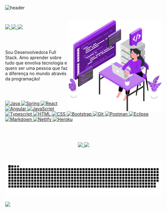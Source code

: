 ![header](https://github.com/anabalves/anabalves/blob/main/.github/header.gif)


<br>


<img align="right" width="300px" src="https://github.com/anabalves/anabalves/blob/main/.github/coding.svg" />

<p align="left">
  <a href="mailto:anabalves.dev@gmail.com">
    <img src="https://img.shields.io/badge/-anabalves.dev@gmail.com-9929EA?style=flat-square&logo=Gmail&logoColor=white&link=mailto:anabalves.dev@gmail.com" />
  </a>
  <a href="https://www.linkedin.com/in/ana-alves-anabalves/">
    <img src="https://img.shields.io/badge/-Ana%20Alves-9929EA?style=flat-square&logo=Linkedin&logoColor=white&link=https://www.linkedin.com/in/ana-alves-anabalves/" />
  </a>
  <a href="https://discordapp.com/users/705530303615336520/">
    <img src="https://img.shields.io/badge/Ana Alves%235792-9929EA?style=flat-square&logo=Discord&logoColor=white&link=https://discordapp.com/users/705530303615336520/" />
  </a>
</p>

<br>
<br>

<p align="left">Sou Desenvolvedora Full Stack. Amo aprender sobre tudo que envolva tecnologia e quero ser uma pessoa que faz a diferença no mundo através da programação!</p>
  
<br>
<br>

<p align="left">
  <a href="https://github.com/anabalves">
    <img alt="Java" src="https://img.shields.io/badge/Java-9929EA?style=flat-square&logo=Java&logoColor=white">
  </a>
  <a href="https://github.com/anabalves">
    <img alt="Spring" src="https://img.shields.io/badge/Spring-9929EA?style=flat-square&logo=Spring&logoColor=white">
  </a>
  <a href="https://github.com/anabalves">
    <img alt="React" src="https://img.shields.io/badge/React-9929EA?style=flat-square&logo=React&logoColor=white">
  </a>
  <a href="https://github.com/anabalves">
    <img alt="Angular" src="https://img.shields.io/badge/Angular-9929EA?style=flat-square&logo=angular&logoColor=white">
  </a>
  <a href="https://github.com/anabalves">
    <img alt="JavaScript" src="https://img.shields.io/badge/JavaScript-9929EA?style=flat-square&logo=JavaScript&logoColor=white">
  </a>
  <a href="https://github.com/anabalves">
    <img alt="Typescript" src="https://img.shields.io/badge/Typescript-9929EA?style=flat-square&logo=Typescript&logoColor=white">
  </a>
  <a href="https://github.com/anabalves">
    <img alt="HTML" src="https://img.shields.io/badge/HTML-9929EA?style=flat-square&logo=HTML5&logoColor=white">
  </a>
  <a href="https://github.com/anabalves">
    <img alt="CSS" src="https://img.shields.io/badge/CSS-9929EA?style=flat-square&logo=CSS3&logoColor=white">
  </a>
  <a href="https://github.com/anabalves">
    <img alt="Bootstrap" src="https://img.shields.io/badge/Bootstrap-9929EA?style=flat-square&logo=Bootstrap&logoColor=white">
  </a>
  <a href="https://github.com/anabalves">
    <img alt="Git" src="https://img.shields.io/badge/GIT-9929EA?style=flat-square&logo=Git&logoColor=white">
  </a>
  <a href="https://github.com/anabalves">
    <img alt="Postman" src="https://img.shields.io/badge/Postman-9929EA?style=flat-square&logo=Postman&logoColor=white">
  </a>
  <a href="https://github.com/anabalves">
    <img alt="Eclipse" src="https://img.shields.io/badge/Eclipse-9929EA?style=flat-square&logo=Eclipse&logoColor=white">
  </a>
   <a href="https://github.com/anabalves">
    <img alt="Markdown" src="https://img.shields.io/badge/Markdown-9929EA?style=flat-square&logo=markdown&logoColor=white">
  </a>
  <a href="https://github.com/anabalves">
    <img alt="Netlify" src="https://img.shields.io/badge/Netlify-9929EA?style=flat-square&logo=netlify&logoColor=white">
  </a>
  <a href="https://github.com/anabalves">
    <img alt="Heroku" src="https://img.shields.io/badge/Heroku-9929EA?style=flat-square&logo=heroku&logoColor=white">
  </a>
</>

<br>
<br>
<br>
<br>

<p align="center">
  <a href="https://github.com/anabalves">
    <img height="180em" src="https://github-readme-stats.vercel.app/api?username=anabalves&show_icons=true&include_all_commits=true&count_private=true&cache_seconds=86400&title_color=9929EA&icon_color=6610F2&bg_color=ffffff00&text_color=9929EA&hide_border=true"/>
    <img height="180em" src="https://github-readme-stats.vercel.app/api/top-langs/?username=anabalves&layout=compact&cache_seconds=86400&title_color=9929EA&bg_color=ffffff00&text_color=9929EA&hide_border=true" />
  </a>
</p>

<br>

![Snake animation](https://github.com/anabalves/anabalves/blob/output/github-contribution-grid-snake.svg)

![](https://komarev.com/ghpvc/?username=anabalves&color=9929EA&style=flat-square)
